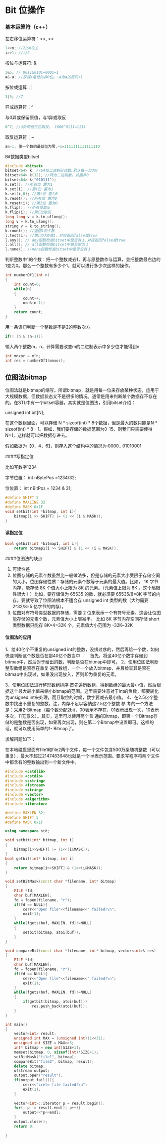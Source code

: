 # Bit 位操作

### 基本运算符（c++）

左右移位运算符：<<,   >>

```c++
1<<n; //2的n次方
i>>1; //i/2   
```

按位与运算符: &

```c++
3&5; // 0011&0101=0001=1
a&-a; //获得a最低的非0位。-a为a的反码+1
```

按位或运算：|

```c++
3|5; //7
```

异或运算符：^

与0异或保留原值，与1异或取反

```c++
8^7; //对8的低三位取反， 1000^0111=1111
```

 取反运算符：~

```c++
a&~1; 使一个数的最低位为零,~1=1111111111111110
```

Bit数据类型bitset

```c++
#include <bitset>
bitset<64> k; //64位二进制形式数,默认每一位为0
bitset<64> k(12); //转为二进制数，前面补0
bitset<64> k("010111"); 
k.set(); //所有位 置为1
k.set(i); //第i位 置为1
k.set(i,0); //第i位 置为0
k.reset(); //所有位 置为0
k.reset(i); //第i位 置为0
k.flip(); //所有位取反
k.flip(i); //第i位取反
long long v = k.to_ullong();
long v = k.to_ulong();
string v = k.to_string();
k.count(); //返回1的个数
l.test(i); //第i位为0或1，对应返回false或true
l.any(); // any函数检查bitset中是否有１,对应返回false或true
l.all(); // all函数检查bitset中是全部为１
l.none(); //none函数检查bitset中是否没有１
```



判断整数中1的个数：把一个整数减去1，再与原整数作与运算，会把整数最右边的1变为0。那么一个整数有多少个1，就可以进行多少次这样的操作。

```c++
int numberOf1(int n)
{
   	int count=0;
    while(n)
    {
        count++;
        n=n&(n-1);
    }
    return count;
}
```

用一条语句判断一个整数是不是2的整数次方

```c++
if(! (n & (n-1)))
```

输入两个整数m，n，计算需要改变m的二进制表示中多少位才能得到n

```c++
int mnxor = m^n;
int res = numberOf1(mnxor);
```



## 位图法bitmap

位图法就是bitmap的缩写。所谓bitmap，就是用每一位来存放某种状态，适用于大规模数据，但数据状态又不是很多的情况。通常是用来判断某个数据存不存在的。在STL中有一个bitset容器，其实就是位图法，引用bitset介绍：

unsigned int bit[N];

在这个数组里面，可以存储 N * sizeof(int) * 8个数据，但是最大的数只能是N * sizeof(int)  * 8 - 1。假如，我们要存储的数据范围为0-15，则我们只需要使得N=1，这样就可以把数据存进去。

假如数据为【0，4，6】，则存入这个结构中的情况为:0000.. 01010001

####写指定位

比如写数字1234

字节位置： int nBytePos =1234/32;

位位置：   int nBitPos = 1234 & 31;

```c++
#define SHIFT 5
#define MAXLINE 32    
#define MASK 0x1F    
void setbit(int *bitmap, int i){    
    bitmap[i >> SHIFT] |= (1 << (i & MASK));    
} 
```



#### 读指定位

```c++
bool getbit(int *bitmap1, int i){    
    return bitmap1[i >> SHIFT] & (1 << (i & MASK));
```



####位图法的缺点

1. 可读性差
2. 位图存储的元素个数虽然比一般做法多，但是存储的元素大小受限于存储空间的大小。位图存储性质：存储的元素个数等于元素的最大值。比如， 1K 字节内存，能存储 8K 个值大小上限为 8K 的元素。（元素值上限为 8K ，这个局限性很大！）比如，要存储值为 65535 的数，就必须要 65535/8=8K 字节的内存。要就导致了位图法根本不适合存 unsigned int 类型的数（大约需要 2^32/8=5 亿字节的内存）。
3. 位图对有符号类型数据的存储，需要 2 位来表示一个有符号元素。这会让位图能存储的元素个数，元素值大小上限减半。 比如 8K 字节内存空间存储 short 类型数据只能存 8K*4=32K 个，元素值大小范围为 -32K~32K 



#### 位图法的应用

  1、给40亿个不重复的unsigned int的整数，没排过序的，然后再给一个数，如何快速判断这个数是否在那40亿个数当中
　　首先，将这40亿个数字存储到bitmap中，然后对于给出的数，判断是否在bitmap中即可。
2、使用位图法判断整形数组是否存在重复
      遍历数组，一个一个放入bitmap，并且检查其是否在bitmap中出现过，如果没出现放入，否则即为重复的元素。

3、使用位图法进行整形数组排序
      首先遍历数组，得到数组的最大最小值，然后根据这个最大最小值来缩小bitmap的范围。这里需要注意对于int的负数，都要转化为unsigned int来处理，而且取位的时候，数字要减去最小值。
4、在2.5亿个整数中找出不重复的整数，注，内存不足以容纳这2.5亿个整数
      参 考的一个方法是：采用2-Bitmap（每个数分配2bit，00表示不存在，01表示出现一次，10表示多次，11无意义）。其实，这里可以使用两个普 通的Bitmap，即第一个Bitmap存储的是整数是否出现，如果再次出现，则在第二个Bitmap中设置即可。这样的话，就可以使用简单的1- Bitmap了。



求解问题如下：

在本地磁盘里面有file1和file2两个文件，每一个文件包含500万条随机整数（可以重复），最大不超过2147483648也就是一个int表示范围。要求写程序将两个文件中都含有的整数输出到一个新文件中。

```c++
#include <cstdlib>  
#include <cstdio>  
#include <cstring>  
#include <fstream>  
#include <string>  
#include <vector>  
#include <algorithm>  
#include <iterator>

#define MAXLEN 32;
#define SHIFT 5
#define MASK 0x1F

using namespace std;

void setbit(int* bitmap, int i)
{
    bitmap[i>>SHIFT] |= (1<<(i&MASK));
}
bool getbit(int* bitmap, int i)
{
    return bitmap[i>>SHIFT] & (1<<(i&MASK));
}

void setBitMask(const char *filename, int* bitmap)
{
    FILE *fd;
    char buf[MAXLEN];
    fd = fopen(filename, "r");
    if(fd == NULL){  
        cerr<<"Open file"<<filename<<" failed!\n";  
        exit(1);  
    } 
    while(fgets(buf, MAXLEN, fd)!=NULL)
    {
        setbit(bitmap, atoi(buf));
    }
}

void compareBit(const char *filename, int* bitmap, vector<int>& res)
{
    FILE *fd;
    char buf[MAXLEN];
    fd = fopen(filename, "r");
    if(fd == NULL){  
        cerr<<"Open file"<<filename<<" failed!\n";  
        exit(1);  
    } 
    while(fgets(buf, MAXLEN, fd)!=NULL)
    {
        if(getbit(bitmap, atoi(buf)))
            res.push_back(atoi(buf));
    }
}

int main()
{
    vector<int> result;
    unsigned int MAX = (unsigned int)(1<<31);
    unsigned int SIZE = MAX>>5;
   	int* bitmap = new int[SIZE+1];
    memset(bitmap, 0, sizeof(int)*SIZE+1);
    setBitMask("file1", bitmap);  
    compareBit("file2", bitmap, result);
    delete bitmap;
    ofstream output;  
    output.open("result");  
    if(output.fail()){  
        cerr<<"crete file failed!\n";  
        exit(1);  
    }  
      
    vector<int>::iterator p = result.begin();  
    for(; p != result.end(); p++){  
        output<<*p<<endl;  
    }  
    output.close();  
    return 0;
    
}
```

